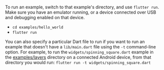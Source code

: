 To run an example, switch to that example's directory, and use `flutter run`.
Make sure you have an emulator running, or a device connected over USB and
debugging enabled on that device.

- `cd examples/hello_world`
- `flutter run`

You can also specify a particular Dart file to run if you want to run an example
that doesn't have a `lib/main.dart` file using the `-t` command-line option. For
example, to run the `widgets/spinning_square.dart` example in the
[examples/layers](https://github.com/flutter/flutter/tree/main/examples/layers)
directory on a connected Android device, from that directory you would run:
`flutter run -t widgets/spinning_square.dart`
